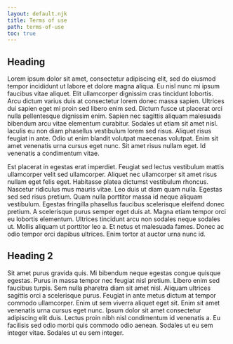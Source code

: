 ```yaml
---
layout: default.njk
title: Terms of use
path: terms-of-use
toc: true
---
```


## Heading

Lorem ipsum dolor sit amet, consectetur adipiscing elit, sed do eiusmod tempor incididunt ut labore et dolore magna aliqua. Eu nisl nunc mi ipsum faucibus vitae aliquet. Elit ullamcorper dignissim cras tincidunt lobortis. Arcu dictum varius duis at consectetur lorem donec massa sapien. Ultrices dui sapien eget mi proin sed libero enim sed. Dictum fusce ut placerat orci nulla pellentesque dignissim enim. Sapien nec sagittis aliquam malesuada bibendum arcu vitae elementum curabitur. Sodales ut etiam sit amet nisl. Iaculis eu non diam phasellus vestibulum lorem sed risus. Aliquet risus feugiat in ante. Odio ut enim blandit volutpat maecenas volutpat. Enim sit amet venenatis urna cursus eget nunc. Sit amet risus nullam eget. Id venenatis a condimentum vitae.

Est placerat in egestas erat imperdiet. Feugiat sed lectus vestibulum mattis ullamcorper velit sed ullamcorper. Aliquet nec ullamcorper sit amet risus nullam eget felis eget. Habitasse platea dictumst vestibulum rhoncus. Nascetur ridiculus mus mauris vitae. Leo duis ut diam quam nulla. Egestas sed sed risus pretium. Quam nulla porttitor massa id neque aliquam vestibulum. Egestas fringilla phasellus faucibus scelerisque eleifend donec pretium. A scelerisque purus semper eget duis at. Magna etiam tempor orci eu lobortis elementum. Ultrices tincidunt arcu non sodales neque sodales ut. Mollis aliquam ut porttitor leo a. Et netus et malesuada fames. Donec ac odio tempor orci dapibus ultrices. Enim tortor at auctor urna nunc id.

## Heading 2

Sit amet purus gravida quis. Mi bibendum neque egestas congue quisque egestas. Purus in massa tempor nec feugiat nisl pretium. Libero enim sed faucibus turpis. Sem nulla pharetra diam sit amet nisl. Aliquam ultrices sagittis orci a scelerisque purus. Feugiat in ante metus dictum at tempor commodo ullamcorper. Enim ut sem viverra aliquet eget sit. Enim sit amet venenatis urna cursus eget nunc. Ipsum dolor sit amet consectetur adipiscing elit duis. Lectus proin nibh nisl condimentum id venenatis a. Eu facilisis sed odio morbi quis commodo odio aenean. Sodales ut eu sem integer vitae. Sodales ut eu sem integer.
